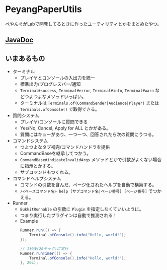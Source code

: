 # PeyangPaperUtils

ぺやんぐがLabで開発してるときに作ったユーティリティとかをまとめたやつ。

## [JavaDoc](https://teamkun.github.io/PeyangPaperUtils/)

## いまあるもの

+ ターミナル
    + プレイヤとコンソールの入出力を統一
    + 標準出力/プログレスバー/通知
    + `Terminal#success`, `Terminal#error`, `Terminal#info`, `Terminal#warn` などつよつよなメソッドいっぱい。
    + ターミナルは `Terminals.of(CommandSender|Audience|Player)` または `Terminals.ofConsole()` で取得できる。
+ 質問システム
    + プレイヤ/コンソールに質問できる
    + Yes/No, Cancel, Apply for ALL とかがある。
    + 質問にはキューがあり、一つ一つ、回答されたら次の質問にうつる。
+ コマンドシステム
    + つよつよなタブ補完/コマンドハンドラを提供
    + CommandBaseを継承してつかう。
    + `CommandBase#indicateInvalidArgs` メソッドとかで引数がよくない場合に指示とかする。
    + サブコマンドもつくれる。
+ コマンドヘルプシステム
    + コマンドの引数を含んだ、ページ化されたヘルプを自動で構築する。
    + `/<ベースコマンド名> help [サブコマンド名|ページ番号] [ページ番号]` でつかえる。
+ Runner
    + `BukkitRunnable` の引数に `Plugin` を指定しなくていいように。
    + つまり実行したプラグインは自動で推測される！
    + Example
      ```java
      Runner.run(() => {
          Terminal.ofConsole().info("Hello, world!");
      });
      
      // 1秒後(20チック)に実行
      Runner.runTimer(() => {
          Terminal.ofConsole().info("Hello, world!");
      }, 20L);
      ```
